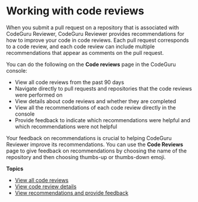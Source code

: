 # Working with code reviews<a name="code-reviews"></a>

When you submit a pull request on a repository that is associated with CodeGuru Reviewer, CodeGuru Reviewer provides recommendations for how to improve your code in code reviews\. Each pull request corresponds to a code review, and each code review can include multiple recommendations that appear as comments on the pull request\. 

You can do the following on the **Code reviews** page in the CodeGuru console: 
+ View all code reviews from the past 90 days
+ Navigate directly to pull requests and repositories that the code reviews were performed on
+ View details about code reviews and whether they are completed
+ View all the recommendations of each code review directly in the console
+ Provide feedback to indicate which recommendations were helpful and which recommendations were not helpful

Your feedback on recommendations is crucial to helping CodeGuru Reviewer improve its recommendations\. You can use the **Code Reviews** page to give feedback on recommendations by choosing the name of the repository and then choosing thumbs\-up or thumbs\-down emoji\.

**Topics**
+ [View all code reviews](view-all-code-reviews.md)
+ [View code review details](view-code-review-details.md)
+ [View recommendations and provide feedback](give-feedback-from-code-review-details.md)